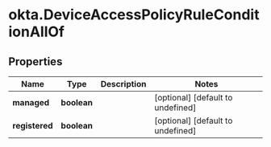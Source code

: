 # okta.DeviceAccessPolicyRuleConditionAllOf

## Properties

Name | Type | Description | Notes
------------ | ------------- | ------------- | -------------
**managed** | **boolean** |  | [optional] [default to undefined]
**registered** | **boolean** |  | [optional] [default to undefined]

